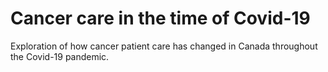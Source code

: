 # Cancer care in the time of Covid-19
 Exploration of how cancer patient care has changed in Canada throughout the Covid-19 pandemic.
